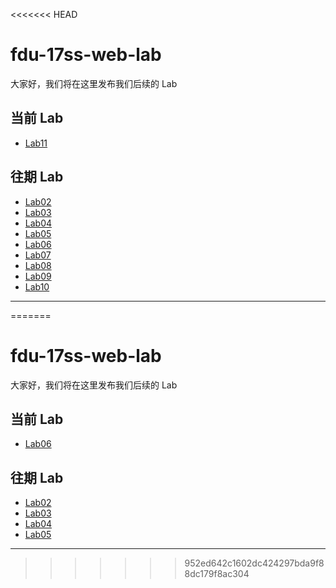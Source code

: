 <<<<<<< HEAD
# fdu-17ss-web-lab

大家好，我们将在这里发布我们后续的 Lab

## 当前 Lab

- [Lab11](./requirements/Lab11.md)

## 往期 Lab

- [Lab02](./requirements/Lab02.md)
- [Lab03](./requirements/Lab03.png)
- [Lab04](./requirements/Lab04.md)
- [Lab05](https://www.bilibili.com/video/av21858680)
- [Lab06](./requirements/Lab06.md)
- [Lab07](./requirements/Lab07.md)
- [Lab08](./requirements/Lab08.md)
- [Lab09](./requirements/Lab09.md)
- [Lab10](./requirements/Lab10.md)
---
=======
# fdu-17ss-web-lab

大家好，我们将在这里发布我们后续的 Lab

## 当前 Lab

- [Lab06](./requirements/Lab06.md)

## 往期 Lab

- [Lab02](./requirements/Lab02.md)
- [Lab03](./requirements/Lab03.png)
- [Lab04](./requirements/Lab04.md)
- [Lab05](https://www.bilibili.com/video/av21858680)

---
>>>>>>> 952ed642c1602dc424297bda9f88dc179f8ac304
